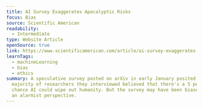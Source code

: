 ```yaml
---
title: AI Survey Exaggerates Apocalyptic Risks
focus: Bias
source: Scientific American
readability:
  - Intermediate
type: Website Article
openSource: true
link: https://www.scientificamerican.com/article/ai-survey-exaggerates-apocalyptic-risks/
learnTags:
  - machineLearning
  - bias
  - ethics
summary: A speculative survey posted on arXiv in early January posited that the
  majority of researchers they interviewed believed that there's a 5 percent
  chance AI could wipe out humanity. But the survey may have been biased toward
  an alarmist perspective.
---
```

